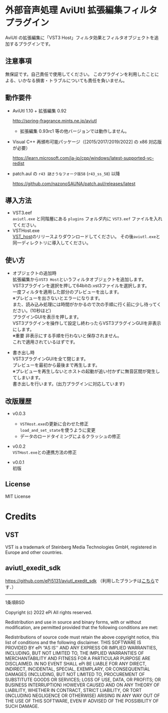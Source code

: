 # 外部音声処理 AviUtl 拡張編集フィルタプラグイン

AviUtl の拡張編集に「VST3 Host」フィルタ効果とフィルタオブジェクトを追加するプラグインです。

## 注意事項

無保証です。自己責任で使用してください。
このプラグインを利用したことによる、いかなる損害・トラブルについても責任を負いません。

## 動作要件

- AviUtl 1.10 + 拡張編集 0.92

  http://spring-fragrance.mints.ne.jp/aviutl
  - 拡張編集 0.93rc1 等の他バージョンでは動作しません。

- Visual C++ 再頒布可能パッケージ（\[2015/2017/2019/2022\] の x86 対応版が必要）

  https://learn.microsoft.com/ja-jp/cpp/windows/latest-supported-vc-redist

- patch.aul の `r43 謎さうなフォーク版58` (`r43_ss_58`) 以降

  https://github.com/nazonoSAUNA/patch.aul/releases/latest

## 導入方法
- VST3.eef  
  `aviutl.exe` と同階層にある `plugins` フォルダ内に `VST3.eef` ファイルを入れてください。
- VSTHost.exe  
  [VST_host](https://github.com/Book-0225/VST_host)のリリースよりダウンロードしてください。
  その後`aviutl.exe`と同一ディレクトリに導入してください。

## 使い方
- オブジェクトの追加時  
  拡張編集から`VST3 Host`というフィルタオブジェクトを追加します。  
  VST3プラグインを選択を押して64bitの.vst3ファイルを選択します。  
  一度フィルタを適用した部分のプレビューを出します。  
  ※プレビューを出さないとエラーになります。  
  また、読み込み処理には時間がかかるので次の手順に行く前に少し待ってください。(10秒ほど)  
  プラグインGUIを表示を押します。  
  VST3プラグインを操作して設定し終わったらVST3プラグインGUIを非表示にします。  
  ※重要 非表示にする手順を行わないと保存されません。  
  これで適用されているはずです。

- 書き出し時  
  VST3プラグインGUIを全て閉じます。  
  プレビューを最初から最後まで再生します。  
  ※プレビューを再生しないとホストの起動が追い付かずに無音区間が発生してしまいます。  
  書き出しを行います。(出力プラグインに対応しています)  

## 改版履歴

- v0.0.3  
  - `VSTHost.exe`の更新に合わせた修正  
    `load_and_set_state`を使うように変更  
  - データのロードタイミングによるクラッシュの修正  

- v0.0.2  
  `VSTHost.exe`との連携方法の修正

- v0.0.1  
  初版

## License
  MIT License

# Credits

## VST

VST is a trademark of Steinberg Media Technologies GmbH, registered in Europe and other countries.

## aviutl_exedit_sdk

https://github.com/ePi5131/aviutl_exedit_sdk （利用したブランチは[こちら](https://github.com/sigma-axis/aviutl_exedit_sdk/tree/self-use)です．）

---

1条項BSD

Copyright (c) 2022
ePi All rights reserved.

Redistribution and use in source and binary forms, with or without modification, are permitted provided that the following conditions are met:

Redistributions of source code must retain the above copyright notice, this list of conditions and the following disclaimer.
THIS SOFTWARE IS PROVIDED BY ePi “AS IS'' AND ANY EXPRESS OR IMPLIED WARRANTIES, INCLUDING, BUT NOT LIMITED TO, THE IMPLIED WARRANTIES OF MERCHANTABILITY AND FITNESS FOR A PARTICULAR PURPOSE ARE DISCLAIMED. IN NO EVENT SHALL ePi BE LIABLE FOR ANY DIRECT, INDIRECT, INCIDENTAL, SPECIAL, EXEMPLARY, OR CONSEQUENTIAL DAMAGES (INCLUDING, BUT NOT LIMITED TO, PROCUREMENT OF SUBSTITUTE GOODS OR SERVICES; LOSS OF USE, DATA, OR PROFITS; OR BUSINESS INTERRUPTION) HOWEVER CAUSED AND ON ANY THEORY OF LIABILITY, WHETHER IN CONTRACT, STRICT LIABILITY, OR TORT (INCLUDING NEGLIGENCE OR OTHERWISE) ARISING IN ANY WAY OUT OF THE USE OF THIS SOFTWARE, EVEN IF ADVISED OF THE POSSIBILITY OF SUCH DAMAGE.

